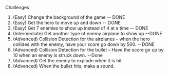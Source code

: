 Challenges

1. (Easy) Change the background of the game -- DONE
2. (Easy) Get the hero to move up and down -- DONE
3. (Easy) Get 7 enemies to show up instead of 4 at a time -- DONE 
4. (Intermediate) Get another type of enemy airplane to show up --DONE
5. (Advanced) Collision Detection for the airplanes – when the hero collides with the enemy, have your score go down by 500. --DONE
6. (Advanced) Collision Detection for the bullet – Have the score go up by 10 when an enemy is struck down. --Done
7. (Advanced) Get the enemy to explode when it is hit
8. (Advanced) When the bullet hits, make a sound.
